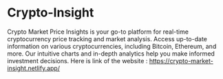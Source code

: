 # Crypto-Insight
Crypto Market Price Insights is your go-to platform for real-time cryptocurrency price tracking and market analysis. Access up-to-date information on various cryptocurrencies, including Bitcoin, Ethereum, and more. Our intuitive charts and in-depth analytics help you make informed investment decisions. 
Here is link of the website : https://crypto-market-insight.netlify.app/
